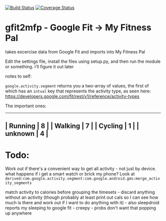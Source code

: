 [![Build Status](https://travis-ci.org/leohemsted/gfit2mfp.svg?branch=master)](https://travis-ci.org/leohemsted/gfit2mfp) [![Coverage Status](https://coveralls.io/repos/leohemsted/gfit2mfp/badge.svg)](https://coveralls.io/r/leohemsted/gfit2mfp)

gfit2mfp - Google Fit -> My Fitness Pal
=======================================

takes excercise data from Google Fit and imports into My Fitness Pal

Edit the settings file, install the files using setup.py, and then run the module or something. i'll figure it out later

notes to self:

`google.activity.segment` returns you a two-array of values, the first of which has an `intval` key that represents the activity type, as seen here: https://developers.google.com/fit/rest/v1/reference/activity-types

The important ones:

---------------
| Running | 8 |
| Walking | 7 |
| Cycling | 1 |
| unknown | 4 |
---------------

Todo:
=====

Work out if there's a convenient way to get all activity - not just by device. what happens if i get a smart watch or brick my phone? Look at `derived:com.google.activity.segment:com.google.android.gms:merge_activity_segments`

match activity to calories before grouping the timesets - discard anything without an activity (though probably at least print out cals so I can see how much is there and work out if I want to do anything with it) - also sleepdroid reports my sleeping to google fit - creepy - probs don't want that popping up anywhere
